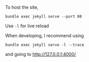 



To host the site, 
```
bundle exec jekyll serve --port 80
```
Use `-l` for live reload

When developing, I recommend using
```
bundle exec jekyll serve -l --trace
```
and going to http://127.0.0.1:4000/
